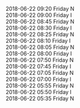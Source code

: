 2018-06-22 09:20 Friday  N  
2018-06-22 09:00 Friday  I  
2018-06-22 08:45 Friday  N  
2018-06-22 08:30 Friday  I  
2018-06-22 08:25 Friday  N  
2018-06-22 08:10 Friday  I  
2018-06-22 08:05 Friday  N  
2018-06-22 08:00 Friday  I  
2018-06-22 07:50 Friday  N  
2018-06-22 07:45 Friday  I  
2018-06-22 07:05 Friday  N  
2018-06-22 07:00 Friday  I  
2018-06-22 05:55 Friday  N  
2018-06-22 05:50 Friday  I  
2018-06-22 05:35 Friday  N  
